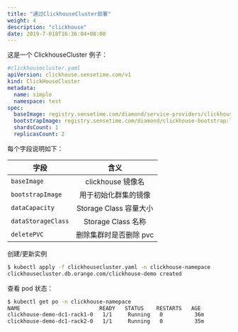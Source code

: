 ```yaml
---
title: "通过ClickhouseCluster部署"
weight: 4
description: "clickhouse"
date: 2019-7-018T16:36:04+08:00
---
```


这是一个 ClickhouseCluster 例子：

```yaml
#clickhousecluster.yaml
apiVersion: clickhouse.sensetime.com/v1
kind: ClickHouseCluster
metadata:
  name: simple
  namespace: test
spec:
  baseImage: registry.sensetime.com/diamond/service-providers/clickhouse:latest
  bootstrapImage: registry.sensetime.com/diamond/clickhouse-bootstrap:latest
  shardsCount: 1
  replicasCount: 2
```

每个字段说明如下：

| 字段                           |                       含义                       |
| ------------------------------ | :----------------------------------------------: |
| `baseImage`                    |                clickhouse 镜像名                 |
| `bootstrapImage`               |               用于初始化群集的镜像               |
| `dataCapacity`                 |              Storage Class 容量大小              |
| `dataStorageClass`             |                Storage Class 名称                |
| `deletePVC`                    |              删除集群时是否删除 pvc              |

创建/更新实例

```bash
$ kubectl apply -f clickhousecluster.yaml -n clickhouse-namepace
clickhousecluster.db.orange.com/clickhouse-demo created
```

查看 pod 状态：

```bash
$ kubectl get po -n clickhouse-namepace
NAME                         READY   STATUS    RESTARTS   AGE
clickhouse-demo-dc1-rack1-0   1/1     Running   0          36m
clickhouse-demo-dc1-rack2-0   1/1     Running   0          35m
```
